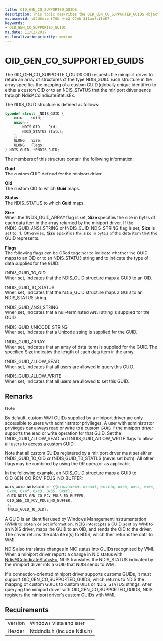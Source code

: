 ```yaml
---
title: OID_GEN_CO_SUPPORTED_GUIDS
description: This topic describes the OID_GEN_CO_SUPPORTED_GUIDS object identifier (OID).
ms.assetid: d82d6ecb-f70b-4fc2-97eb-331aafe1fe57
keywords:
- OID_GEN_CO_SUPPORTED_GUIDS
ms.date: 11/02/2017
ms.localizationpriority: medium
---
```


# OID_GEN_CO_SUPPORTED_GUIDS

The OID_GEN_CO_SUPPORTED_GUIDS OID requests the miniport driver to return an array of structures of the type NDIS_GUID. Each structure in the array specifies the mapping of a custom GUID (globally unique identifier) to either a custom OID or to an NDIS_STATUS that the miniport driver sends through [NdisMCoIndicateStatusEx](https://msdn.microsoft.com/library/windows/hardware/ff563562).

The NDIS_GUID structure is defined as follows:

```c++
typedef struct _NDIS_GUID {
    GUID    Guid;
    union {
        NDIS_OID    Oid;
        NDIS_STATUS Status;
    };
    ULONG   Size;
    ULONG   Flags;
} NDIS_GUID, *PNDIS_GUID;
```

The members of this structure contain the following information:

**Guid**  
The custom GUID defined for the miniport driver.

**Oid**  
The custom OID to which **Guid** maps.

**Status**  
The NDIS_STATUS to which **Guid** maps.

**Size**  
When the fNDIS_GUID_ARRAY flag is set, **Size** specifies the size in bytes of each data item in the array returned by the miniport driver. If the fNDIS_GUID_ANSI_STRING or fNDIS_GUID_NDIS_STRING flag is set, **Size** is set to -1. Otherwise, **Size** specifies the size in bytes of the data item that the GUID represents.

**Flags**  
The following flags can be ORed together to indicate whether the GUID maps to an OID or to an NDIS_STATUS string and to indicate the type of data supplied for the GUID: 

fNDIS_GUID_TO_OID  
When set, indicates that the NDIS_GUID structure maps a GUID to an OID.

fNDIS_GUID_TO_STATUS  
When set, indicates that the NDIS_GUID structure maps a GUID to an NDIS_STATUS string.

fNDIS_GUID_ANSI_STRING  
When set, indicates that a null-terminated ANSI string is supplied for the GUID.

fNDIS_GUID_UNICODE_STRING  
When set, indicates that a Unicode string is supplied for the GUID.

fNDIS_GUID_ARRAY  
When set, indicates that an array of data items is supplied for the GUID. The specified Size indicates the length of each data item in the array.

fNDIS_GUID_ALLOW_READ  
When set, indicates that all users are allowed to query this GUID.

fNDIS_GUID_ALLOW_WRITE  
When set, indicates that all users are allowed to set this GUID.

## Remarks

> [!NOTE]
> By default, custom WMI GUIDs supplied by a miniport driver are only accessible to users with administrator privileges. A user with administrator privileges can always read or write to a custom GUID if the miniport driver supports the read or write operation for that GUID. Set the fNDIS_GUID_ALLOW_READ and fNDIS_GUID_ALLOW_WRITE flags to allow all users to access a custom GUID.

Note that all custom GUIDs registered by a miniport driver must set either fNDIS_GUID_TO_OID or fNDIS_GUID_TO_STATUS (never set both). All other flags may be combined by using the OR operator as applicable.

In the following example, an NDIS_GUID structure maps a GUID to OID_GEN_CO_RCV_PDUS_NO_BUFFER:

```cpp 
NDIS_GUID NdisGuid =  {{0x0a214809, 0xe35f, 0x11d0, 0x96, 0x92, 0x00,
 0xc0, 0x4f, 0xc3, 0x35, 0x8c},
 GUID_NDIS_GEN_CO_RCV_PDUS_NO_BUFFER,
 OID_GEN_CO_RCV_PDUS_NO_BUFFER,
 4,
 fNDIS_GUID_TO_OID};
```
A GUID is an identifier used by Windows Management Instrumentation (WMI) to obtain or set information. NDIS intercepts a GUID sent by WMI to an NDIS driver, maps the GUID to an OID, and sends the OID to the driver. The driver returns the data item(s) to NDIS, which then returns the data to WMI.

NDIS also translates changes in NIC status into GUIDs recognized by WMI. When a miniport driver reports a change in NIC status with [NdisMCoIndicateStatusEx](https://msdn.microsoft.com/library/windows/hardware/ff563562), NDIS translates the NDIS_STATUS indicated by the miniport driver into a GUID that NDIS sends to WMI.

If a connection-oriented miniport driver supports customs GUIDs, it must support OID_GEN_CO_SUPPORTED_GUIDS, which returns to NDIS the mapping of custom GUIDs to custom OIDs or NDIS_STATUS strings. After querying the miniport driver with OID_GEN_CO_SUPPORTED_GUIDS, NDIS registers the miniport driver's custom GUIDs with WMI.

## Requirements

| | |
| --- | --- |
| Version | Windows Vista and later |
| Header | Ntddndis.h (include Ndis.h) |

